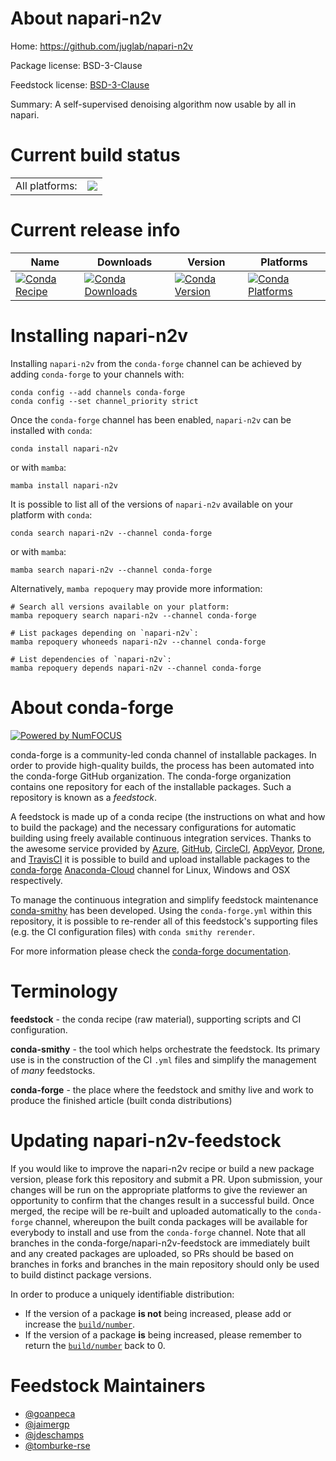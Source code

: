 About napari-n2v
================

Home: https://github.com/juglab/napari-n2v

Package license: BSD-3-Clause

Feedstock license: [BSD-3-Clause](https://github.com/conda-forge/napari-n2v-feedstock/blob/main/LICENSE.txt)

Summary: A self-supervised denoising algorithm now usable by all in napari.

Current build status
====================


<table><tr><td>All platforms:</td>
    <td>
      <a href="https://dev.azure.com/conda-forge/feedstock-builds/_build/latest?definitionId=18397&branchName=main">
        <img src="https://dev.azure.com/conda-forge/feedstock-builds/_apis/build/status/napari-n2v-feedstock?branchName=main">
      </a>
    </td>
  </tr>
</table>

Current release info
====================

| Name | Downloads | Version | Platforms |
| --- | --- | --- | --- |
| [![Conda Recipe](https://img.shields.io/badge/recipe-napari--n2v-green.svg)](https://anaconda.org/conda-forge/napari-n2v) | [![Conda Downloads](https://img.shields.io/conda/dn/conda-forge/napari-n2v.svg)](https://anaconda.org/conda-forge/napari-n2v) | [![Conda Version](https://img.shields.io/conda/vn/conda-forge/napari-n2v.svg)](https://anaconda.org/conda-forge/napari-n2v) | [![Conda Platforms](https://img.shields.io/conda/pn/conda-forge/napari-n2v.svg)](https://anaconda.org/conda-forge/napari-n2v) |

Installing napari-n2v
=====================

Installing `napari-n2v` from the `conda-forge` channel can be achieved by adding `conda-forge` to your channels with:

```
conda config --add channels conda-forge
conda config --set channel_priority strict
```

Once the `conda-forge` channel has been enabled, `napari-n2v` can be installed with `conda`:

```
conda install napari-n2v
```

or with `mamba`:

```
mamba install napari-n2v
```

It is possible to list all of the versions of `napari-n2v` available on your platform with `conda`:

```
conda search napari-n2v --channel conda-forge
```

or with `mamba`:

```
mamba search napari-n2v --channel conda-forge
```

Alternatively, `mamba repoquery` may provide more information:

```
# Search all versions available on your platform:
mamba repoquery search napari-n2v --channel conda-forge

# List packages depending on `napari-n2v`:
mamba repoquery whoneeds napari-n2v --channel conda-forge

# List dependencies of `napari-n2v`:
mamba repoquery depends napari-n2v --channel conda-forge
```


About conda-forge
=================

[![Powered by
NumFOCUS](https://img.shields.io/badge/powered%20by-NumFOCUS-orange.svg?style=flat&colorA=E1523D&colorB=007D8A)](https://numfocus.org)

conda-forge is a community-led conda channel of installable packages.
In order to provide high-quality builds, the process has been automated into the
conda-forge GitHub organization. The conda-forge organization contains one repository
for each of the installable packages. Such a repository is known as a *feedstock*.

A feedstock is made up of a conda recipe (the instructions on what and how to build
the package) and the necessary configurations for automatic building using freely
available continuous integration services. Thanks to the awesome service provided by
[Azure](https://azure.microsoft.com/en-us/services/devops/), [GitHub](https://github.com/),
[CircleCI](https://circleci.com/), [AppVeyor](https://www.appveyor.com/),
[Drone](https://cloud.drone.io/welcome), and [TravisCI](https://travis-ci.com/)
it is possible to build and upload installable packages to the
[conda-forge](https://anaconda.org/conda-forge) [Anaconda-Cloud](https://anaconda.org/)
channel for Linux, Windows and OSX respectively.

To manage the continuous integration and simplify feedstock maintenance
[conda-smithy](https://github.com/conda-forge/conda-smithy) has been developed.
Using the ``conda-forge.yml`` within this repository, it is possible to re-render all of
this feedstock's supporting files (e.g. the CI configuration files) with ``conda smithy rerender``.

For more information please check the [conda-forge documentation](https://conda-forge.org/docs/).

Terminology
===========

**feedstock** - the conda recipe (raw material), supporting scripts and CI configuration.

**conda-smithy** - the tool which helps orchestrate the feedstock.
                   Its primary use is in the construction of the CI ``.yml`` files
                   and simplify the management of *many* feedstocks.

**conda-forge** - the place where the feedstock and smithy live and work to
                  produce the finished article (built conda distributions)


Updating napari-n2v-feedstock
=============================

If you would like to improve the napari-n2v recipe or build a new
package version, please fork this repository and submit a PR. Upon submission,
your changes will be run on the appropriate platforms to give the reviewer an
opportunity to confirm that the changes result in a successful build. Once
merged, the recipe will be re-built and uploaded automatically to the
`conda-forge` channel, whereupon the built conda packages will be available for
everybody to install and use from the `conda-forge` channel.
Note that all branches in the conda-forge/napari-n2v-feedstock are
immediately built and any created packages are uploaded, so PRs should be based
on branches in forks and branches in the main repository should only be used to
build distinct package versions.

In order to produce a uniquely identifiable distribution:
 * If the version of a package **is not** being increased, please add or increase
   the [``build/number``](https://docs.conda.io/projects/conda-build/en/latest/resources/define-metadata.html#build-number-and-string).
 * If the version of a package **is** being increased, please remember to return
   the [``build/number``](https://docs.conda.io/projects/conda-build/en/latest/resources/define-metadata.html#build-number-and-string)
   back to 0.

Feedstock Maintainers
=====================

* [@goanpeca](https://github.com/goanpeca/)
* [@jaimergp](https://github.com/jaimergp/)
* [@jdeschamps](https://github.com/jdeschamps/)
* [@tomburke-rse](https://github.com/tomburke-rse/)


